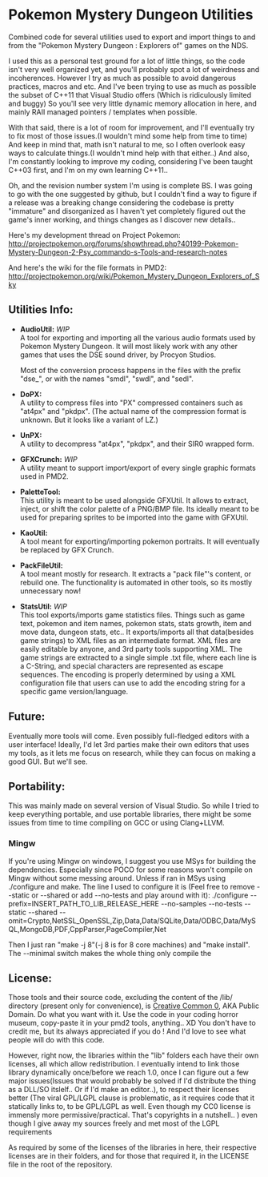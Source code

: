 # Pokemon Mystery Dungeon Utilities
Combined code for several utilities used to export and import things to and from the "Pokemon Mystery Dungeon : Explorers of" games on the NDS. 

I used this as a personal test ground for a lot of little things, so the code isn't very well organized yet, and you'll probably spot a lot of weirdness and incoherences.
However I try as much as possible to avoid dangerous practices, macros and etc. And I've been trying to use as much as possible the subset of C++11 that Visual Studio offers (Which is ridiculously limited and buggy)
So you'll see very little dynamic memory allocation in here, and mainly RAII managed pointers / templates when possible.

With that said, there is a lot of room for improvement, and I'll eventually try to fix most of those issues.(I wouldn't mind some help from time to time) 
And keep in mind that, math isn't natural to me, so I often overlook easy ways to calculate things.(I wouldn't mind help with that either..) And also, I'm constantly looking to improve my coding, considering I've been taught C++03 first, and I'm on my own learning C++11.. 

Oh, and the revision number system I'm using is complete BS. I was going to go with the one suggested by github, but I couldn't find a way to figure if a release was a breaking change considering the codebase is pretty "immature" and disorganized as I haven't yet completely figured out the game's inner working, and things changes as I discover new details..

Here's my development thread on Project Pokemon:  
http://projectpokemon.org/forums/showthread.php?40199-Pokemon-Mystery-Dungeon-2-Psy_commando-s-Tools-and-research-notes

And here's the wiki for the file formats in PMD2:  
http://projectpokemon.org/wiki/Pokemon_Mystery_Dungeon_Explorers_of_Sky

## Utilities Info:

* **AudioUtil:** *WIP*   
  A tool for exporting and importing all the various audio formats used by Pokemon Mystery Dungeon.
  It will most likely work with any other games that uses the DSE sound driver, by Procyon Studios.
  
  Most of the conversion process happens in the files with the prefix "dse_", or with the names "smdl", "swdl", and "sedl".
  
* **DoPX:**  
  A utility to compress files into "PX" compressed containers such as "at4px" and "pkdpx". (The actual name of the compression format is unknown. But it looks like a variant of LZ.)
  
* **UnPX:**  
  A utility to decompress "at4px", "pkdpx", and their SIR0 wrapped form.
  
* **GFXCrunch:** *WIP*  
  A utility meant to support import/export of every single graphic formats used in PMD2. 
  
* **PaletteTool:**  
  This utility is meant to be used alongside GFXUtil. It allows to extract, inject, or shift the color palette of a PNG/BMP file. Its ideally meant to be used for preparing sprites to be imported into the game with GFXUtil.
  
* **KaoUtil:**  
  A tool meant for exporting/importing pokemon portraits. It will eventually be replaced by GFX Crunch.
  
* **PackFileUtil:**  
  A tool meant mostly for research. It extracts a "pack file"'s content, or rebuild one. The functionality is automated in other tools, so its mostly unnecessary now!
  
* **StatsUtil:** *WIP*  
  This tool exports/imports game statistics files. Things such as game text, pokemon and item names, pokemon stats, stats growth, item and move data, dungeon stats, etc..
  It exports/imports all that data(besides game strings) to XML files as an intermediate format. XML files are easily editable by anyone, and 3rd party tools supporting XML.
  The game strings are extracted to a single simple .txt file, where each line is a C-String, and special characters are represented as escape sequences. The encoding is properly determined by using a XML configuration file that users can use to add the encoding string for a specific game version/language.

## Future:
  Eventually more tools will come. 
  Even possibly full-fledged editors with a user interface! Ideally, I'd let 3rd parties make their own editors that uses my tools, as it lets me focus on research, while they can focus on making a good GUI. But we'll see.
  
## Portability:
  This was mainly made on several version of Visual Studio. So while I tried to keep everything portable, and use portable 
  libraries, there might be some issues from time to time compiling on GCC or using Clang+LLVM. 
  
### Mingw
  If you're using Mingw on windows, I suggest you use MSys for building the dependencies. Especially since POCO for some reasons
  won't compile on Mingw without some messing around. Unless if ran in MSys using ./configure and make. 
  The line I used to configure it is (Feel free to remove --static or --shared or add --no-tests and play around with it): 
  ./configure --prefix=INSERT_PATH_TO_LIB_RELEASE_HERE --no-samples --no-tests --static --shared --omit=Crypto,NetSSL_OpenSSL,Zip,Data,Data/SQLite,Data/ODBC,Data/MySQL,MongoDB,PDF,CppParser,PageCompiler,Net
  
  Then I just ran "make -j 8"(-j 8 is for 8 core machines) and "make install". The --minimal switch makes the whole thing only compile the 
  
## License:
  Those tools and their source code, excluding the content of the /lib/ directory (present only for convenience), is [Creative Common 0](https://creativecommons.org/publicdomain/zero/1.0/), AKA Public Domain. 
  Do what you want with it. Use the code in your coding horror museum, copy-paste it in your pmd2 tools, anything.. XD 
  You don't have to credit me, but its always appreciated if you do ! And I'd love to see what people will do with this code.
  
  However, right now, the libraries within the "lib" folders each have their own licenses, all which allow redistribution. 
  I eventually intend to link those library dynamically once/before we reach 1.0, once I can figure out a few major issues(Issues that would probably be solved if I'd distribute the thing as a DLL/SO itslelf.. Or if I'd make an editor..), to respect their licenses better (The viral GPL/LGPL clause is problematic, as it requires code that it statically links to, to be GPL/LGPL as well. Even though my CC0 license is immensly more permissive/practical. That's copyrights in a nutshell.. ) even though I give away my sources freely and met most of the LGPL requirements
  
  As required by some of the licenses of the libraries in here, their respective licenses are in their folders, and for those that required it, in the LICENSE file in the root of the repository.
